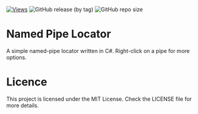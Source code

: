 [![Views](https://hits.seeyoufarm.com/api/count/incr/badge.svg?url=https%3A%2F%2Fgithub.com%2FMagnito14%2FNamedPipeLocator&count_bg=%2379C83D&title_bg=%232B2B2B&icon=csharp.svg&icon_color=%23E7E7E7&title=Repo+Views&edge_flat=false)](https://hits.seeyoufarm.com)
![GitHub release (by tag)](https://img.shields.io/github/downloads/Magnito14/NamedPipeLocator/Release/total?label=Downloads)
![GitHub repo size](https://img.shields.io/github/repo-size/Magnito14/NamedPipeLocator?label=Repo%20Size)
# Named Pipe Locator
A simple named-pipe locator written in C#. Right-click on a pipe for more options.

# Licence
This project is licensed under the MIT License. Check the LICENSE file for more details.
